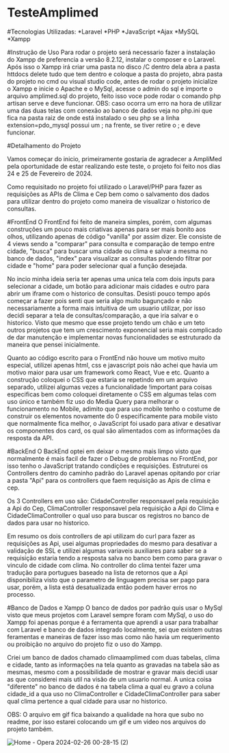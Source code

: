 # TesteAmplimed

#Tecnologias Utilizadas:
  *Laravel
  *PHP
  *JavaScript
  *Ajax
  *MySQL
  *Xampp

#Instrução de Uso
Para rodar o projeto será necessario fazer a instalação do Xampp de preferencia a versão 8.2.12, instalar o composer e o Laravel. Após isso o Xampp irá criar uma pasta no disco /C dentro dela abra a pasta httdocs delete tudo que tem dentro e coloque a pasta do projeto, abra pasta do projeto no cmd ou visual studio code, antes de rodar o projeto inicialize o Xampp e inicie o Apache e o MySql, acesse o admin do sql e importe o arquivo amplimed.sql do projeto, feito isso voce pode rodar o comando php artisan serve e deve funcionar. OBS: caso ocorra um erro na hora de utilizar uma das duas telas com conexão ao banco de dados veja no php.ini que fica na pasta raiz de onde está instalado o seu php se a linha extension=pdo_mysql possui um ; na frente, se tiver retire o ; e deve funcionar.

#Detalhamento do Projeto

Vamos começar do inicio, primeiramente gostaria de agradecer a AmpliMed pela oportunidade de estar realizando este teste, o projeto foi feito nos dias 24 e 25 de Fevereiro de 2024.

Como requisitado no projeto foi utilizado o Laravel/PHP para fazer as requisições as APIs de Clima e Cep bem como o salvamento dos dados para utilizar dentro do projeto como maneira de visualizar o historico de consultas.

#FrontEnd
O FrontEnd foi feito de maneira simples, porém, com algumas construções um pouco mais criativas apenas para ser mais bonito aos olhos, utilizando apenas de código "vanilla" por assim dizer. Ele consiste de 4 views sendo a "comparar" para consulta e comparação de tempo entre cidade, "busca" para buscar uma cidade ou clima e salvar a mesma no banco de dados, "index" para visualizar as consultas podendo filtrar por cidade e "home" para poder selecionar qual a função desejada.

No incio minha ideia seria ter apenas uma unica tela com dois inputs para selecionar a cidade, um botão para adicionar mais cidades e outro para abrir um iframe com o historico de consultas. Desisti pouco tempo após começar a fazer pois senti que seria algo muito bagunçado e não necessariamente a forma mais intuitiva de um usuario utilizar, por isso decidi separar a tela de consultas/comparação, a que iria salvar e o historico. Visto que mesmo que esse projeto tendo um chão e um teto outros projetos que tem um crescimento exponencial seria mais complicado de dar manutenção e implementar novas funcionalidades se estruturado da maneira que pensei inicialmente.

Quanto ao código escrito para o FrontEnd não houve um motivo muito especial, utilizei apenas html, css e javascript pois não achei que havia um motivo maior para usar um framework como React, Vue e etc. Quanto a construção coloquei o CSS que estaria se repetindo em um arquivo separado, utilizei algumas vezes a funcionalidade !important para coisas especificas bem como coloquei diretamente o CSS em algumas telas com uso único e também fiz uso do Media Query para melhorar o funcionamento no Mobile, adimito que para uso mobile tenho o costume de construir os elementos novamente do 0 especificamente para mobile visto que normalmente fica melhor, o JavaScript foi usado para ativar e desativar os componentes dos card, os qual são alimentados com as informações da resposta da API.

#BackEnd
O BackEnd optei em deixar o mesmo mais limpo visto que normalmente é mais facil de fazer o Debug de problemas no FrontEnd, por isso tenho o JavaScript tratando condições e requisições. Estruturei os Controllers dentro do caminho padrão do Laravel apenas opitando por criar a pasta "Api" para os controllers que faem requisição as Apis de clima e cep.

Os 3 Controllers em uso são: CidadeController responsavel pela requisição a Api do Cep, ClimaController responsavel pela requisição a Api do Clima e CidadeClimaController o qual uso para buscar os registros no banco de dados para usar no historico.

Em resumo os dois controllers de api utilizam do curl para fazer as requisições as Api, usei algumas propriedades do mesmo para desativar a validação de SSL e utilizei algumas variaveis auxiliares para saber se a requisição estaria tendo a resposta salva no banco bem como para gravar o vinculo de cidade com clima. No controller do clima tentei fazer uma tradução para portugues baseado na lista de retornos que a Api disponibiliza visto que o parametro de linguagem precisa ser pago para usar, porém, a lista está desatualizada então podem haver erros no processo.

#Banco de Dados e Xampp
O banco de dados por padrão quis usar o MySql visto que meus projetos com Laravel sempre foram com MySql, o uso do Xampp foi apenas porque é a ferramenta que aprendi a usar para trabalhar com Laravel e banco de dados integrado localmente, sei que existem outras feramentas e maneiras de fazer isso mas como não havia um requerimento ou proibição no arquivo do projeto fiz o uso do Xampp.

Criei um banco de dados chamado climaamplimed com duas tabelas, clima e cidade, tanto as informações na tela quanto as gravadas na tabela são as mesmas, mesmo com a possibilidade de mostrar e gravar mais decidi usar as que considerei mais util na visão de um usuario normal. A unica coisa "diferente" no banco de dados é na tabela clima a qual eu gravo a coluna cidade_id a qua uso no ClimaController e CidadeClimaController para saber qual clima pertence a qual cidade para usar no historico.

OBS: O arquivo em gif fica baixando a qualidade na hora que subo no readme, por isso estarei colocando um gif e um video nos arquivos do projeto também.

![Home - Opera 2024-02-26 00-28-15 (2)](https://github.com/BMVBrun0/TesteAmplimed/assets/102544782/085520bf-d4ac-4bb5-bb63-bcc8257a569e)


